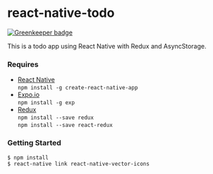 # react-native-todo

[![Greenkeeper badge](https://badges.greenkeeper.io/htdangkhoa/react-native-todo.svg)](https://greenkeeper.io/)

This is a todo app using React Native with Redux and AsyncStorage.

### **Requires**
- [React Native](https://facebook.github.io/react-native/)  
  `npm install -g create-react-native-app`
- [Expo.io](https://expo.io/)  
  `npm install -g exp`
- [Redux](http://redux.js.org/)  
  `npm install --save redux`  
  `npm install --save react-redux`

### **Getting Started**
```shell
$ npm install
$ react-native link react-native-vector-icons
```
